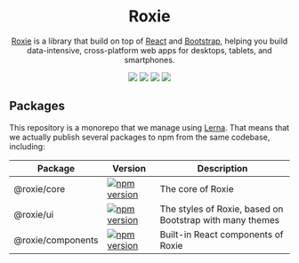 <h1 style="text-align: center">Roxie</h1>

<p style="text-align: center"><a href="https://huytrongnguyen.github.io/roxie">Roxie</a> is a library that build on top of <a href="https://reactjs.org">React</a> and <a href="https://getbootstrap.com">Bootstrap</a>, helping you build data-intensive, cross-platform web apps for desktops, tablets, and smartphones.</p>

<p style="text-align: center">
  <a href="https://www.npmjs.com/package/@roxie/core"><img src="https://img.shields.io/npm/v/@roxie/core" /></a>
  <a href="https://www.npmjs.com/package/@roxie/core"><img src="https://img.shields.io/travis/huytrongnguyen/roxie" /></a>
  <a href="https://www.npmjs.com/package/@roxie/core"><img src="https://img.shields.io/npm/dm/@roxie/core" /></a>
  <a href="https://www.npmjs.com/package/@roxie/core"><img src="https://img.shields.io/npm/l/@roxie/core" /></a>
</p>

## Packages

This repository is a monorepo that we manage using [Lerna](https://github.com/lerna/lerna). That means that we actually publish several packages to npm from the same codebase, including:

| Package | Version | Description |
|---------|---------|-------------|
| @roxie/core | [![npm version](https://img.shields.io/npm/v/@roxie/core)](https://www.npmjs.com/package/@roxie/core) | The core of Roxie |
| @roxie/ui | [![npm version](https://img.shields.io/npm/v/@roxie/ui)](https://www.npmjs.com/package/@roxie/ui) | The styles of Roxie, based on Bootstrap with many themes |
| @roxie/components | [![npm version](https://img.shields.io/npm/v/@roxie/components)](https://www.npmjs.com/package/@roxie/components) | Built-in React components of Roxie |